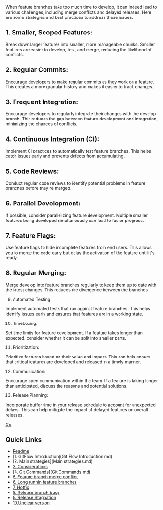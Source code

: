When feature branches take too much time to develop, it can indeed lead to various challenges, including merge conflicts and delayed releases. Here are some strategies and best practices to address these issues:

## 1. Smaller, Scoped Features:

Break down larger features into smaller, more manageable chunks. Smaller features are easier to develop, test, and merge, reducing the likelihood of conflicts.

## 2. Regular Commits:

Encourage developers to make regular commits as they work on a feature. This creates a more granular history and makes it easier to track changes.

## 3. Frequent Integration:

Encourage developers to regularly integrate their changes with the develop branch. This reduces the gap between feature development and integration, minimizing the chances of conflicts.

## 4. Continuous Integration (CI):

Implement CI practices to automatically test feature branches. This helps catch issues early and prevents defects from accumulating.

## 5. Code Reviews:

Conduct regular code reviews to identify potential problems in feature branches before they're merged.

## 6. Parallel Development:

If possible, consider parallelizing feature development. Multiple smaller features being developed simultaneously can lead to faster progress.

## 7. Feature Flags:

Use feature flags to hide incomplete features from end users. This allows you to merge the code early but delay the activation of the feature until it's ready.


## 8. Regular Merging:

Merge develop into feature branches regularly to keep them up to date with the latest changes. This reduces the divergence between the branches.

9. Automated Testing:

Implement automated tests that run against feature branches. This helps identify issues early and ensures that features are in a working state.

10. Timeboxing:

Set time limits for feature development. If a feature takes longer than expected, consider whether it can be split into smaller parts.

11. Prioritization:

Prioritize features based on their value and impact. This can help ensure that critical features are developed and released in a timely manner.

12. Communication:

Encourage open communication within the team. If a feature is taking longer than anticipated, discuss the reasons and potential solutions.

13. Release Planning:

Incorporate buffer time in your release schedule to account for unexpected delays. This can help mitigate the impact of delayed features on overall releases.

[Go](mergingHotFixintoDevelo.md)

## Quick Links

- [Readme](../README.md)
- [1. GitFlow Introduction](Git Flow Introduction.md)
- [2. Main strategies](Main strategies.md)
- [3. Considerations](considerations.md)
- [4. Git Commands](Git Commands.md)
- [5. Feature branch merge conflict](featureBranchMergeConflict.md)
- [6. Long runnin feature branches](longrunninFeatureBranches.md)
- [7. Hotfix](mergingHotFixintoDevelo.md)
- [8. Release branch bugs](releaseBranchBugs.md)
- [9. Release Stagnation](releaseStagnation.md)
- [10.Unclear version](unclearVersioning.md)